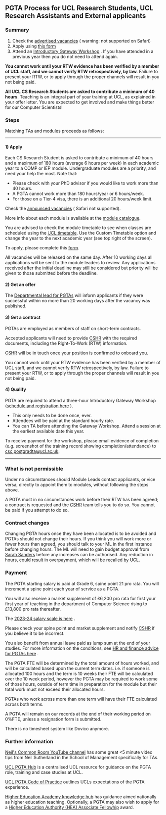 ## PGTA Process for UCL Research Students, UCL Research Assistants and External applicants

### Summary

1. Check
   the [advertised vacancies](https://script.google.com/macros/s/AKfycbzz2en51FJDuL9udZgfhFb2NvQ4PmDpp4pU4Hn-b757eukx4Jqjhib_8PCaG49rBQBQFg/exec) (
   warning: not supported on Safari)
2. Apply using [this form](https://forms.gle/iuLJndrJVjdbUF5Q7)
3. Attend
   an [Introductory Gateway Workshop](https://www.ucl.ac.uk/teaching-learning/professional-development/arena-one/gateway-workshops)
   . If you have attended in a previous year then you do not need to attend again.

**You cannot work until your RTW evidence has been verified by a member of UCL staff, and we cannot verify RTW
retrospectively, by law.** Failure to present your RTW, or to apply through the proper channels will result in you not
being paid.

**All UCL CS Research Students are asked to contribute a minimum of 40 hours**. Teaching is an integral part of your training at UCL, as explained in your offer letter. You are expected to get
involved and make things better for our Computer Scientists!

### Steps

Matching TAs and modules proceeds as follows:

-----------

#### 1) Apply

Each CS Research Student is asked to contribute a minimum of 40 hours and a maximum of 180 hours (average 6 hours per
week) in each academic year to a COMP or IEP module. Undergraduate modules are a priority, and need your help the most.
Note that:

- Please check with your PhD advisor if you would like to work more than 40 hours.
- A PGTA cannot work more than 180 hours/year or 6 hours/week.
- For those on a Tier-4 visa, there is an additional 20 hours/week limit.

Check
the [announced vacancies](https://script.google.com/macros/s/AKfycbzz2en51FJDuL9udZgfhFb2NvQ4PmDpp4pU4Hn-b757eukx4Jqjhib_8PCaG49rBQBQFg/exec) (
Safari not supported).

More info about each module is available at the [module catalogue](https://www.ucl.ac.uk/module-catalogue/).

You are advised to check the module timetable to see when classes are scheduled using
the [UCL timetable](https://timetable.ucl.ac.uk/tt/homePage.do). Use the Custom Timetable option and change the year to
the next academic year (see top right of the screen).

To apply, please complete this [form](https://forms.gle/iuLJndrJVjdbUF5Q7).

All vacancies will be released on the same day. After 10 working days all applications will be sent to the module
leaders to review. Any applications received after the initial deadline may still be considered but priority will be
given to those submitted before the deadline.

#### 2) Get an offer

The [Departmental lead for PGTAs](mailto:csc.postgradta@ucl.ac.uk) will inform applicants if they were successful within no more than 20 working days after
the vacancy was published.

#### 3) Get a contract

PGTAs are employed as members of staff on short-term contracts.

Accepted applicants will need to provide [CSHR](mailto:computerscience.hr@ucl.ac.uk) with the required documents, including the Right-To-Work (RTW)
information.

[CSHR](mailto:computerscience.hr@ucl.ac.uk) will be in touch once your position is confirmed to onboard you.

You cannot work until your RTW evidence has been verified by a member of UCL staff, and we cannot verify RTW
retrospectively, by law. Failure to present your RTW, or to apply through the proper channels will result in you not
being paid.

#### 4) Qualify

PGTA are required to attend a three-hour Introductory Gateway
Workshop ([schedule and registration here](https://www.ucl.ac.uk/teaching-learning/professional-development/arena-one/gateway-workshops)
).

- This only needs to be done once, ever.
- Attendees will be paid at the standard hourly rate.
- You can TA before attending the Gateway Workshop. Attend a session at the earliest available date this year.

To receive payment for the workshop, please email evidence of completion (e.g. screenshot of the training record showing
completion/attendance) to <csc.postgradta@ucl.ac.uk>.


-----------

### What is not permissible

Under no circumstances should Module Leads contact applicants, or vice versa, directly to appoint them to modules,
without following the steps above.

A PGTA must in no circumstances work before their RTW has been agreed; a contract is requested and the [CSHR](mailto:computerscience.hr@ucl.ac.uk) team tells
you to do so. You cannot be paid if you attempt to do so.

### Contract changes

Changing PGTA hours once they have been allocated is to be avoided and PGTAs should not change their hours. If you think
you will work more or fewer hours than agreed, you should talk to your ML in the first instance before changing hours.
The ML will need to gain budget approval from [Sarah Sanders](mailto:csc.postgradta@ucl.ac.uk) before any increases can be authorised. Any reduction in
hours, could result in overpayment, which will be recalled by UCL.

### Payment

The PGTA starting salary is paid at Grade 6, spine point 21 pro rata. You will increment a spine point each year of
service as a PGTA.

You will also receive a market supplement of £6,200 pro rata for first your first year of teaching in the department of
Computer Science rising to £13,800 pro rata thereafter.

The [2023-24 salary scale is here](https://www.ucl.ac.uk/human-resources/sites/human_resources/files/23_24ucl_non-clinical_grade_structure_with_spinal_points_feb-23_v2.pdf)
.

Please check your spine point and market supplement and notify [CSHR](mailto:computerscience.hr@ucl.ac.uk) if you believe it to be incorrect.

You also benefit from annual leave paid as lump sum at the end of your studies. For more information on the conditions,
see [HR and finance advice for PGTAs here](https://www.ucl.ac.uk/pg-teaching-opportunities-hub/home/getting-started-pgta-ucl)
.

The PGTA FTE will be determined by the total amount of hours worked, and will be calculated based upon the current term
dates. i.e. if someone is allocated 100 hours and the term is 10 weeks their FTE will be calculated over the 10 week
period, however the PGTA may be required to work some of those hours, outside of term time in preparation for the module
but their total work must not exceed their allocated hours.

PGTAs who work across more than one term will have their FTE calculated across both terms.

A PGTA will remain on our records at the end of their working period on 0%FTE, unless a resignation form is submitted.

There is no timesheet system like Dovico anymore.

### Further information

[Neil's Common Room YouTube channel](https://www.youtube.com/@neilscommonroom7313/playlists) has some great <5 minute
video tips from Neil Sutherland in the School of Management specifically for TAs.

[UCL PGTA Hub](https://www.ucl.ac.uk/pg-teaching-opportunities-hub/) is a centralised UCL resource for guidance on the
PGTA role, training and case studies at UCL.

[UCL PGTA Code of Practice](https://www.ucl.ac.uk/human-resources/policies/2021/nov/postgraduate-teaching-assistant-code-practice)
outlines UCLs expectations of the PGTA experience.

[Higher Education Academy knowledge hub](https://www.advance-he.ac.uk/knowledge-hub) has guidance aimed nationally as
higher education teaching. Optionally, a PGTA may also wish to apply for
a [Higher Education Authority (HEA) Associate Fellowhip](https://www.ucl.ac.uk/teaching-learning/professional-development/ucl-arena/arena-fellowship)
award.

